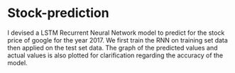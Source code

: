 # Stock-prediction
I devised a LSTM Recurrent Neural Network model to predict for the stock price of google for the year 2017. We first train the RNN on training set data then applied on the test set data. The graph of the predicted values and actual values is also plotted for clarification regarding the accuracy of the model.
